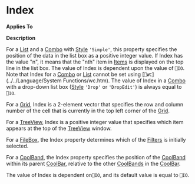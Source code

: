 



<h1 class="heading"><span class="name">Index</span></h1>

**Applies To**


**Description**


For a [List](./list.md) and a [Combo](./combo.md) with [Style](Style.htm) `'Simple'`, this property specifies the position of the data in the list box as a positive integer value. If Index has the value "n", it means that the "nth" item in [Items](Items.htm) is displayed on the top line in the list box. The value of Index is dependent upon the value of `⎕IO`. Note that Index for a [Combo](./combo.md) or [List](./list.md) cannot be set using [`⎕WC`](../../Language/System Functions/wc.htm). The value of Index in a [Combo](./combo.md) with a drop-down list box ([Style](Style.htm) `'Drop'` or `'DropEdit'`) is always equal to `⎕IO`.


For a [Grid](./grid.md), Index is a 2-element vector that specifies the row and column number of the cell that is currently in the top left corner of the [Grid](./grid.md).


For a [TreeView](./treeview.md), Index is a positive integer value that specifies which item appears at the top of the [TreeView](./treeview.md) window.


For a [FileBox](./filebox.md), the Index property determines which of the [Filters](Filters.htm) is initially selected.


For a [CoolBand](./coolband.md), the Index property specifies the position of the [CoolBand](./coolband.md) within its parent [CoolBar](./coolbar.md), relative to the other [CoolBands](./coolband.md) in the [CoolBar](./coolbar.md).


The value of Index is dependent on`⎕IO`, and its default value is equal to `⎕IO`.


